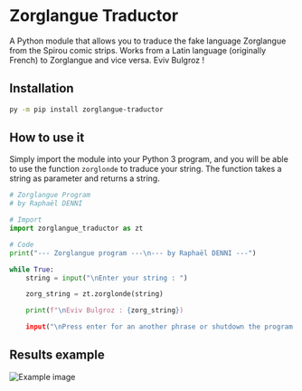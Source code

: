 # Zorglangue Traductor

A Python module that allows you to traduce the fake language Zorglangue from the Spirou comic strips. Works from a Latin language (originally French) to Zorglangue and vice versa. Eviv Bulgroz !

## Installation

```sh
py -m pip install zorglangue-traductor
```

## How to use it

Simply import the module into your Python 3 program, and you will be able to use the function `zorglonde` to traduce your string. The function takes a string as parameter and returns a string.

```python
# Zorglangue Program
# by Raphaël DENNI

# Import
import zorglangue_traductor as zt

# Code
print("--- Zorglangue program ---\n--- by Raphaël DENNI ---")

while True:
    string = input("\nEnter your string : ")

    zorg_string = zt.zorglonde(string)

    print(f"\nEviv Bulgroz : {zorg_string})

    input("\nPress enter for an another phrase or shutdown the program.")
```

## Results example

![Example image](https://i.imgur.com/JL9mOQN.png)
